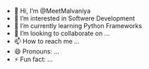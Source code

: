 - 👋 Hi, I’m @MeetMalvaniya
- 👀 I’m interested in Softwere Development
- 🌱 I’m currently learning Python Frameworks
- 💞️ I’m looking to collaborate on ...
- 📫 How to reach me ...
- 😄 Pronouns: ...
- ⚡ Fun fact: ...

<!---
MeetMalvaniya/MeetMalvaniya is a ✨ special ✨ repository because its `README.md` (this file) appears on your GitHub profile.
You can click the Preview link to take a look at your changes.
--->
